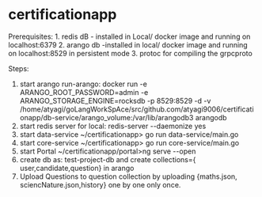 # certificationapp

Prerequisites:
       1. redis dB - installed in Local/ docker image and running on localhost:6379
       2. arango db -installed in local/ docker image and running on localhost:8529 in persistent mode
       3. protoc for compiling  the  grpcproto

Steps: 
1. start arango
    run-arango:
    docker run -e ARANGO_ROOT_PASSWORD=admin -e ARANGO_STORAGE_ENGINE=rocksdb -p 8529:8529 -d  -v  /home/atyagi/goLangWorkSpAce/src/github.com/atyagi9006/certificationapp/db-service/arango_volume:/var/lib/arangodb3 arangodb
2. start redis server
        for local: redis-server --daemonize yes
3. start data-service
        ~/certificationapp> go run data-service/main.go
4. start core-service
        ~/certificationapp> go run core-service/main.go
5. start Portal
        ~/certificationapp/portal>ng serve --open 
6. create db as: test-project-db  and create collections={ user,candidate,question} in arango 
7. Upload Questions to question collection by uploading {maths.json, sciencNature.json,history} one by one only once.
